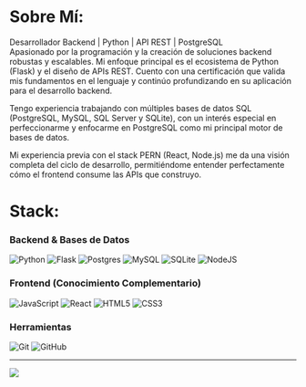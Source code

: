 # Sobre Mí:
Desarrollador Backend | Python | API REST | PostgreSQL <br>
Apasionado por la programación y la creación de soluciones backend robustas y escalables. Mi enfoque principal es el ecosistema de Python (Flask) y el diseño de APIs REST. Cuento con una certificación que valida mis fundamentos en el lenguaje y continúo profundizando en su aplicación para el desarrollo backend.

Tengo experiencia trabajando con múltiples bases de datos SQL (PostgreSQL, MySQL, SQL Server y SQLite), con un interés especial en perfeccionarme y enfocarme en PostgreSQL como mi principal motor de bases de datos.

Mi experiencia previa con el stack PERN (React, Node.js) me da una visión completa del ciclo de desarrollo, permitiéndome entender perfectamente cómo el frontend consume las APIs que construyo.


# Stack:

### Backend & Bases de Datos
![Python](https://img.shields.io/badge/python-3670A0?style=for-the-badge&logo=python&logoColor=ffdd54) ![Flask](https://img.shields.io/badge/flask-%23000.svg?style=for-the-badge&logo=flask&logoColor=white) ![Postgres](https://img.shields.io/badge/postgres-%23316192.svg?style=for-the-badge&logo=postgresql&logoColor=white) ![MySQL](https://img.shields.io/badge/mysql-%234479A1.svg?style=for-the-badge&logo=mysql&logoColor=white) ![SQLite](https://img.shields.io/badge/sqlite-%23003B57.svg?style=for-the-badge&logo=sqlite&logoColor=white) ![NodeJS](https://img.shields.io/badge/node.js-6DA55F?style=for-the-badge&logo=node.js&logoColor=white)

### Frontend (Conocimiento Complementario)
![JavaScript](https://img.shields.io/badge/javascript-%23323330.svg?style=for-the-badge&logo=javascript&logoColor=%23F7DF1E) ![React](https://img.shields.io/badge/react-%2320232a.svg?style=for-the-badge&logo=react&logoColor=%2361DAFB) ![HTML5](https://img.shields.io/badge/html5-%23E34F26.svg?style=for-the-badge&logo=html5&logoColor=white) ![CSS3](https://img.shields.io/badge/css3-%231572B6.svg?style=for-the-badge&logo=css3&logoColor=white)

### Herramientas
![Git](https://img.shields.io/badge/git-%23F05033.svg?style=for-the-badge&logo=git&logoColor=white) ![GitHub](https://img.shields.io/badge/github-%23121011.svg?style=for-the-badge&logo=github&logoColor=white)

---
[![](https://visitcount.itsvg.in/api?id=vitonez5198&icon=7&color=0)](https://visitcount.itsvg.in)

<!-- Proudly created with GPRM ( https://gprm.itsvg.in ) -->
